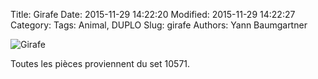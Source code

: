 Title: Girafe
Date: 2015-11-29 14:22:20
Modified: 2015-11-29 14:22:27
Category:
Tags: Animal, DUPLO
Slug: girafe
Authors: Yann Baumgartner

![Girafe][girafe]

Toutes les pièces proviennent du set 10571.

[girafe]: {filename}/images/girafe.jpg  "Girafe"
